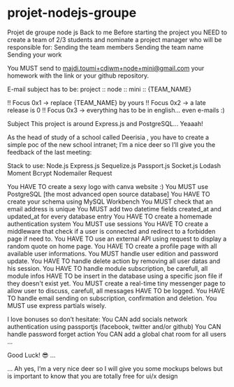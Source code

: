 # projet-nodejs-groupe
Projet de groupe node js
Back to me
Before starting the project you NEED to create a team of 2/3 students and nominate a project manager who will be responsible for:
Sending the team members
Sending the team name
Sending your work

You MUST send to majdi.toumi+cdiwm+node+mini@gmail.com your homework with the link or your github repository.

E-mail subject has to be: project :: node :: mini :: {TEAM_NAME}

!! Focus 0x1 → replace {TEAM_NAME} by yours 
!! Focus 0x2 → a late release is 0
!! Focus 0x3 → everything has to be in english… even e-mails :)

Subject
This project is around Express.js and PostgreSQL... Yeaaah!

As the head of study of a school called Deerisia , you have to create a simple poc of the new school intranet; I’m a nice deer so I’ll give you the feedback of the last meeting:

Stack to use:
Node.js
Express.js
Sequelize.js
Passport.js
Socket.js
Lodash
Moment
Bcrypt
Nodemailer
Request


You HAVE TO create a sexy logo with canva website :)
You MUST use PostgreSQL [the most advanced open source database]
You HAVE TO create your schema using MySQL Workbench
You MUST check that an email address is unique
You MUST add two datetime fields created_at and updated_at for every database entry
You HAVE TO create a homemade authentication system
You MUST use sessions
You HAVE TO create a middleware that check if a user is connected and redirect to a forbidden page if need to. 
You HAVE TO use an external API using request to display a random quote on home page.
You HAVE TO create a profile page with all available user informations. 
You MUST handle user edition and password update. 
You HAVE TO handle delete action by removing all user datas and his session.
You HAVE TO handle module subscription, be carefull, all module infos HAVE TO be insert in the database using a specific json file if they doesn't exist yet.
You MUST create a real-time tiny messenger page to allow user to discuss, carefull, all messages HAVE TO be logged. 
You HAVE TO handle email sending on subscription, confirmation and deletion. 
You MUST use express partials wisely. 

I love bonuses so don’t hesitate:
You CAN add socials network authentication using passportjs (facebook, twitter and/or github)
You CAN handle password forget action
You CAN add a global chat room for all users
...

Good Luck! 😎 ...

… Ah yes, I’m a very nice deer so I will give you some mockups belows but is important to know that you are totally free for ui/x design


